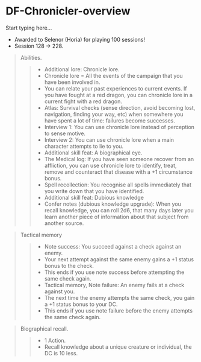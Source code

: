 # DF-Chronicler-overview

Start typing here...

- Awarded to Selenor (Horia) for playing 100 sessions!
- Session 128 -> 228.

> Abilities.
>> - Additional lore: Chronicle lore.
>> - Chronicle lore = All the events of the campaign that you have been involved in.
>> - You can relate your past experiences to current events. If you have fought at a red dragon, you can chronicle 
lore in a current fight with a red dragon. 
>> - Atlas: Survival checks (sense direction, avoid becoming lost, navigation, finding your way, etc) when somewhere 
you have spent a lot of time: failures become successes.
>> - Interview 1: You can use chronicle lore instead of perception to sense motive. 
>> - Interview 2: You can use chronicle lore when a main character attempts to lie to you. 
>> - Additional skill feat: A biographical eye.
>> - The Medical log: If you have seen someone recover from an affliction, you can use chronicle lore to identify, 
treat, remove and counteract that disease with a +1 circumstance bonus.
>> - Spell recollection: You recognise all spells immediately that you write down that you have identified.
>> - Additional skill feat: Dubious knowledge
>> - Confer notes (dubious knowledge upgrade): When you recall knowledge, you can roll 2d6, that many days later you 
learn another piece of information about that subject from another source.

> Tactical memory
>> - Note success: You succeed against a check against an enemy. 
>> - Your next attempt against the same enemy gains a +1 status bonus to the check. 
>> - This ends if you use note success before attempting the same check again. 
>> - Tactical memory, Note failure: An enemy fails at a check against you.
>> - The next time the enemy attempts the same check, you gain a +1 status bonus to your DC.
>> - This ends if you use note failure before the enemy attempts the same check again.

> Biographical recall.
>> - 1 Action.
>> - Recall knowledge about a unique creature or individual, the DC is 10 less.

